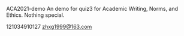 ACA2021-demo
An demo for quiz3 for Academic Writing, Norms, and Ethics.
Nothing special.

121034910127
zhxg1999@163.com

